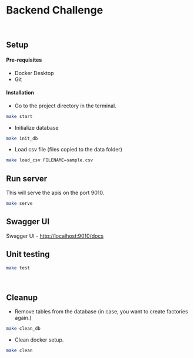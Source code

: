 # Backend Challenge 

<br>


## Setup

#### Pre-requisites
- Docker Desktop
- Git

#### Installation
- Go to the project directory in the terminal.
```bash
make start 
```

- Initialize database
```bash
make init_db
```

- Load csv file (files copied to the data folder)
```bash 
make load_csv FILENAME=sample.csv
```

## Run server
This will serve the apis on the port 9010.
```bash
make serve 
```

## Swagger UI 
Swagger UI - [http://localhost:9010/docs](http://localhost:9010/docs)


## Unit testing 
```bash
make test 
```

<br>

## Cleanup
- Remove tables from the database (in case, you want to create factories again.)
```bash
make clean_db
```

- Clean docker setup.
```bash
make clean
```